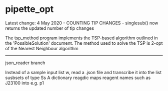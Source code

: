 # pipette_opt
Latest change: 4 May 2020 - COUNTING TIP CHANGES - singlesub() now returns the updated number of tip changes

The tsp_method program implements the TSP-based algorithm outlined in the 'PossibleSolution' document. The method used to solve the TSP is 2-opt of the Nearest Neighbour algorithm

---

json_reader branch

Instead of a sample input list w, read a .json file and transcribe it into the list susbsets of type Ss
A dictionary reagdic maps reagent names such as J23100 into e.g. p1